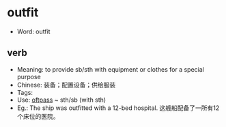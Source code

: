 # outfit

- Word: outfit

## verb

- Meaning: to provide sb/sth with equipment or clothes for a special purpose
- Chinese: 装备；配置设备；供给服装
- Tags: 
- Use: [oftpass]() ~ sth/sb (with sth)
- Eg.: The ship was outfitted with a 12-bed hospital. 这艘船配备了一所有12个床位的医院。

